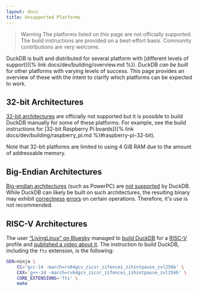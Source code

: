 ```yaml
---
layout: docu
title: Unsupported Platforms
---
```


> Warning
> The platforms listed on this page are not officially supported.
> The build instructions are provided on a best-effort basis.
> Community contributions are very welcome.

DuckDB is built and distributed for several platform with [different levels of support]({% link docs/dev/building/overview.md %}).
DuckDB _can be built_ for other platforms with varying levels of success.
This page provides an overview of these with the intent to clarify which platforms can be expected to work.

## 32-bit Architectures

[32-bit architectures](https://en.wikipedia.org/wiki/32-bit_computing) are officially not supported but it is possible to build DuckDB manually for some of these platforms.
For example, see the build instructions for [32-bit Raspberry Pi boards]({% link docs/dev/building/raspberry_pi.md %}#raspberry-pi-32-bit).

Note that 32-bit platforms are limited to using 4 GiB RAM due to the amount of addressable memory.

## Big-Endian Architectures

[Big-endian architectures](https://en.wikipedia.org/wiki/Endianness) (such as PowerPC) are [not supported](https://duckdblabs.com/news/2023/10/02/support-policy#architectures) by DuckDB.
While DuckDB can likely be built on such architectures,
the resulting binary may exhibit [correctness](https://github.com/duckdb/duckdb/issues/5548) [errors](https://github.com/duckdb/duckdb/issues/9714) on certain operations.
Therefore, it's use is not recommended.

## RISC-V Architectures

The user [“LivingLinux” on Bluesky](https://bsky.app/profile/livinglinux.bsky.social) managed to [build DuckDB](https://bsky.app/profile/livinglinux.bsky.social/post/3lak5q7mmg42j) for a [RISC-V](https://en.wikipedia.org/wiki/RISC-V) profile and [published a video about it](https://www.youtube.com/watch?v=G6uVDH3kvNQ). The instruction to build DuckDB, including the `fts` extension, is the following:

```bash
GEN=ninja \
    CC='gcc-14 -march=rv64gcv_zicsr_zifencei_zihintpause_zvl256b' \
    CXX='g++-14 -march=rv64gcv_zicsr_zifencei_zihintpause_zvl256b' \
    CORE_EXTENSIONS='fts' \
    make
```
